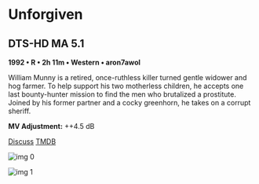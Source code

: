 # Unforgiven

## DTS-HD MA 5.1

**1992 • R • 2h 11m • Western • aron7awol**

William Munny is a retired, once-ruthless killer turned gentle widower and hog farmer. To help support his two motherless children, he accepts one last bounty-hunter mission to find the men who brutalized a prostitute. Joined by his former partner and a cocky greenhorn, he takes on a corrupt sheriff.

**MV Adjustment:** ++4.5 dB

[Discuss](https://www.avsforum.com/threads/bass-eq-for-filtered-movies.2995212/post-58317260)  [TMDB](33)

![img 0](https://i.imgur.com/W3Hmlmf.jpg)

![img 1](https://i.imgur.com/ToqU5KZ.jpg)

